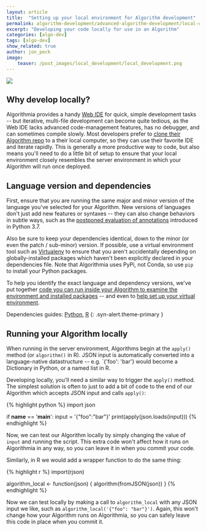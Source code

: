 ```yaml
---
layout: article
title:  "Setting up your local environment for Algorithm development"
permalink: algorithm-development/advanced-algorithm-development/local-development/
excerpt: "Developing your code locally for use in an Algorithm"
categories: [algo-dev]
tags: [algo-dev]
show_related: true
author: jon_peck
image:
    teaser: /post_images/local_development/local_development.png
---
```


<images-section>
  <image-popout>
    <img src="{{site.cdnurl}}{{site.baseurl}}/images/post_images/local_development/local_development_wide.png" class="syn-image-responsive">
  </image-popout>
</images-section>

## Why develop locally?

Algorithmia provides a handy [Web IDE](https://algorithmia.com/developers/algorithm-development/your-first-algo#editing-your-algorithm-via-the-web-ide) for quick, simple development tasks -- but iterative, multi-file development can become quite tedious, as the Web IDE lacks advanced code-management features, has no debugger, and can sometimes compile slowly. Most developers prefer to [clone their Algorithm repo](https://algorithmia.com/developers/algorithm-development/your-first-algo#editing-your-algorithm-locally-via-git-and-cli) to a their local computer, so they can use their favorite IDE and iterate rapidly. This is generally a more productive way to code, but also means you'll need to do a little bit of setup to ensure that your local environment closely resembles the server environment in which your Algorithm will run once deployed.

## Language version and dependencies

First, ensure that you are running the same major and minor version of the language you've selected for your Algorithm. New versions of languages don't just add new features or syntaxes -- they can also change behaviors in subtle ways, such as the [postponed evaluation of annotations](https://docs.python.org/3/whatsnew/3.7.html#whatsnew37-pep563) introduced in Python 3.7.

Also be sure to keep your dependencies identical, down to the minor (or even the patch / sub-minor) version. If possible, use a virtual environment tool such as [Virtualenv](https://virtualenv.pypa.io/) to ensure that you aren't accidentally depending on globally-installed packages which haven't been explicitly declared in your dependencies file. Note that Algorithmia uses PyPi, not Conda, so use `pip` to install your Python packages.

To help you identify the exact language and dependency versions, we've put together [code you can run inside your Algorithm to examine the environment and installed packages](list-packages/) -- and even to [help set up your virtual environment](list-packages/#creating-a-local-python-virtualenv-to-emulate-the-algorithms-environment).

<div markdown="1">

Dependencies guides: [Python]({{site.baseurl}}/algorithm-development/languages/python/#managing-dependencies),
[R]({{site.baseurl}}/algorithm-development/languages/r/#managing-dependencies)
{: .syn-alert.theme-primary }

</div>

## Running your Algorithm locally

When running in the server environment, Algorithms begin at the `apply()` method (or `algorithm()` in R). JSON input is automatically converted into a language-native datastructure -- e.g. `{'foo': 'bar'} would become a Dictionary in Python, or a named list in R.

Developing locally, you'll need a similar way to trigger the `apply()` method. The simplest solution is often to just to add a bit of code to the end of our Algorithm which accepts JSON input and calls `apply()`:


{% highlight python %}
import json

if __name__ == '__main__':
    input = '{"foo":"bar"}'
    print(apply(json.loads(input)))
{% endhighlight %}

 Now, we can test our Algorithm locally by simply changing the value of `input` and running the script. This extra code won't affect how it runs on Algorithmia in any way, so you can leave it in when you commit your code.

 Similarly, in R we would add a wrapper function to do the same thing:

{% highlight r %}
 import(rjson)

 algorithm_local <- function(json) {
     algorithm(fromJSON(json))
 }
{% endhighlight %}

Now we can test locally by making a call to `algorithm_local` with any JSON input we like, such as `algorithm_local('{"foo": "bar"}')`. Again, this won't change how your Algorithm runs on Algorithmia, so you can safely leave this code in place when you commit it.
